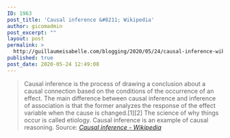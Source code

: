 ```yaml
---
ID: 1963
post_title: 'Causal inference &#8211; Wikipedia'
author: gicomadmin
post_excerpt: ""
layout: post
permalink: >
  http://guillaumeisabelle.com/blogging/2020/05/24/causal-inference-wikipedia/
published: true
post_date: 2020-05-24 12:49:08
---
```

> Causal inference is the process of drawing a conclusion about a causal connection based on the conditions of the occurrence of an effect. The main difference between causal inference and inference of association is that the former analyzes the response of the effect variable when the cause is changed.\[1\]\[2\] The science of why things occur is called etiology. Causal inference is an example of causal reasoning. Source: *[Causal inference - Wikipedia][1]*

 [1]: https://en.wikipedia.org/wiki/Causal_inference